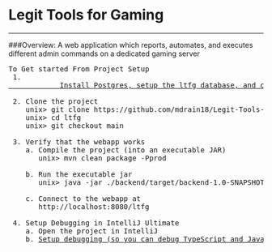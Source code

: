 # Legit Tools for Gaming
----------------------------------------------

###Overview:
A web application which reports, automates, and executes different admin commands on a dedicated gaming server

<pre>
To Get started From Project Setup
 1. <a href="https://github.com/mdrain18/ltfg/blob/master/how-to/InitializeDatabase">
            Install Postgres, setup the ltfg database, and create the ltfg_user account</a>

 2. Clone the project
    unix> git clone https://github.com/mdrain18/Legit-Tools-for-Gaming.git ltfg
    unix> cd ltfg
    unix> git checkout main

 3. Verify that the webapp works
    a. Compile the project (into an executable JAR)
       unix> mvn clean package -Pprod

    b. Run the executable jar
       unix> java -jar ./backend/target/backend-1.0-SNAPSHOT-exec.jar

    c. Connect to the webapp at
       http://localhost:8080/ltfg
 
 4. Setup Debugging in IntelliJ Ultimate
    a. Open the project in IntelliJ
    b. <a href="https://github.com/mdrain18/ltfg/blob/main/how-to/SetupDebug">Setup debugging (so you can debug TypeScript and Java code)</a>

</pre>
